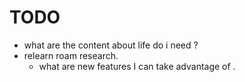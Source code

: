 # TODO
* what are the content about life do i need ?
* relearn roam research.
    * what are new features I can take advantage of .
